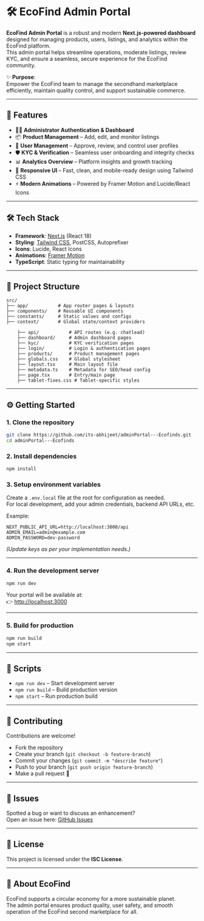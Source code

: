 # 🛠️ EcoFind Admin Portal

**EcoFind Admin Portal** is a robust and modern **Next.js-powered dashboard** designed for managing products, users, listings, and analytics within the EcoFind platform.  
This admin portal helps streamline operations, moderate listings, review KYC, and ensure a seamless, secure experience for the EcoFind community.

✨ **Purpose**:  
Empower the EcoFind team to manage the secondhand marketplace efficiently, maintain quality control, and support sustainable commerce.

---

## 🚀 Features

- 👨‍💻 **Administrator Authentication & Dashboard**
- 📦 **Product Management** – Add, edit, and monitor listings
- 👥 **User Management** – Approve, review, and control user profiles
- 🛡️ **KYC & Verification** – Seamless user onboarding and integrity checks
- 📊 **Analytics Overview** – Platform insights and growth tracking
- 🎨 **Responsive UI** – Fast, clean, and mobile-ready design using Tailwind CSS
- ⚡ **Modern Animations** – Powered by Framer Motion and Lucide/React Icons

---

## 🛠️ Tech Stack

- **Framework**: [Next.js](https://nextjs.org/) (React 18)
- **Styling**: [Tailwind CSS](https://tailwindcss.com/), PostCSS, Autoprefixer
- **Icons**: Lucide, React Icons
- **Animations**: [Framer Motion](https://www.framer.com/motion/)
- **TypeScript**: Static typing for maintainability

---

## 📂 Project Structure

```
src/
├── app/           # App router pages & layouts
├── components/    # Reusable UI components
├── constants/     # Static values and configs
├── context/       # Global state/context providers

    ├── api/           # API routes (e.g. chatlead)
    ├── dashboard/     # Admin dashboard pages
    ├── kyc/           # KYC verification pages
    ├── login/         # Login & authentication pages
    ├── products/      # Product management pages
    ├── globals.css    # Global stylesheet
    ├── layout.tsx     # Main layout file
    ├── metadata.ts    # Metadata for SEO/head config
    ├── page.tsx       # Entry/main page
    ├── tablet-fixes.css # Tablet-specific styles
```

---

## ⚙️ Getting Started

### 1. Clone the repository

```bash
git clone https://github.com/its-abhijeet/adminPortal---Ecofinds.git
cd adminPortal---Ecofinds
```

### 2. Install dependencies

```bash
npm install
```

### 3. Setup environment variables

Create a `.env.local` file at the root for configuration as needed.  
For local development, add your admin credentials, backend API URLs, etc.

Example:

```env
NEXT_PUBLIC_API_URL=http://localhost:3000/api
ADMIN_EMAIL=admin@example.com
ADMIN_PASSWORD=dev-password
```

_(Update keys as per your implementation needs.)_

---

### 4. Run the development server

```bash
npm run dev
```

Your portal will be available at:  
👉 [http://localhost:3000](http://localhost:3000)

---

### 5. Build for production

```bash
npm run build
npm start
```

---

## 🧪 Scripts

- `npm run dev` – Start development server
- `npm run build` – Build production version
- `npm start` – Run production build

---

## 🤝 Contributing

Contributions are welcome!

- Fork the repository
- Create your branch (`git checkout -b feature-branch`)
- Commit your changes (`git commit -m "describe feature"`)
- Push to your branch (`git push origin feature-branch`)
- Make a pull request 🚀

---

## 🐞 Issues

Spotted a bug or want to discuss an enhancement?  
Open an issue here: [GitHub Issues](https://github.com/its-abhijeet/adminPortal---Ecofinds/issues)

---

## 📜 License

This project is licensed under the **ISC License**.

---

## 🌱 About EcoFind

EcoFind supports a circular economy for a more sustainable planet.  
The admin portal ensures product quality, user safety, and smooth operation of the EcoFind second marketplace for all.
